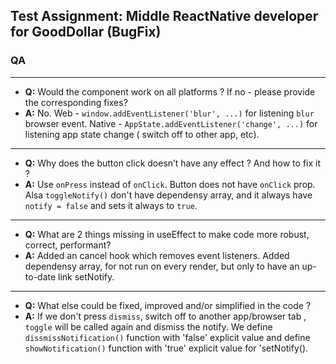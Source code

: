## Test Assignment: Middle ReactNative developer for GoodDollar (BugFix)

### QA
---
* **Q:** Would the component work on all platforms ? If no - please provide the corresponding fixes?
* **A:** No. Web - `window.addEventListener('blur', ...)` for listening `blur` browser event. Native - `AppState.addEventListener('change', ...)` for listening app state change ( switch off to other app, etc).
---
* **Q:** Why does the button click doesn’t have any effect ? And how to fix it ?
* **A:** Use `onPress` instead of `onClick`. Button does not have `onClick` prop. Alsa `toggleNotify()` don't have dependensy array, and it always have `notify = false` and sets it always to `true`.
---
* **Q:** What are 2 things missing in useEffect to make code more robust, correct, performant?
* **A:** Added an cancel hook which removes event listeners. Added dependensy array, for  not run on every render, but only to have an up-to-date link setNotify.

---
* **Q:** What else could be fixed, improved and/or simplified in the code ? 
* **A:** If we don't press `dismiss`, switch off to another app/browser tab , `toggle` will be called again and dismiss the notify. We define `dissmissNotification()` function with 'false' explicit value and define `showNotification()` function with 'true' explicit value for 'setNotify().
